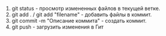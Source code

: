 1. git status - просмотр измененных файлов в текущей ветке.
2. git add . / git add "filename" - добавить файлы в коммит.
3. git commit -m "Описание коммита" - создать коммит.
4. git push - загрузить изменения в Гит